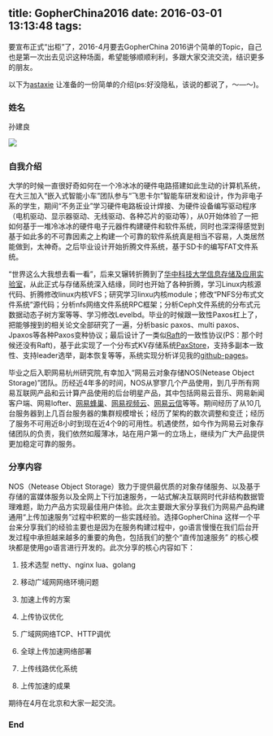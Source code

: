 title: GopherChina2016
date: 2016-03-01 13:13:48
tags:
---

要宣布正式“出柜”了，2016-4月要去GopherChina 2016讲个简单的Topic，自己也是第一次出去见识这种场面，希望能够顺顺利利，多跟大家交流交流，结识更多的朋友。

以下为[astaxie](https://github.com/astaxie/Go-in-Action) 让准备的一份简单的介绍(ps:好没隐私，该说的都说了，～—～)。

### 姓名
孙建良

![](http://nos.netease.com/doc/me.jpg?imageView&thumbnail=300x0&quality=100)
﻿

### 自我介绍

大学的时候一直很好奇如何在一个冷冰冰的硬件电路搭建如此生动的计算机系统，在大三加入“嵌入式智能小车”团队参与“飞思卡尔”智能车研发和设计，作为非电子系的学生，期间“不务正业”学习硬件电路板设计焊接、为硬件设备编写驱动程序（电机驱动、显示器驱动、无线驱动、各种芯片的驱动等），从0开始体验了一把如何基于一堆冷冰冰的硬件电子元器件构建硬件和软件系统，同时也深深得感觉到基于如此多的不可靠因素之上构建一个可靠的软件系统真是相当不容易，人类居然能做到，太神奇。之后毕业设计开始折腾文件系统，基于SD卡的编写FAT文件系统。

“世界这么大我想去看一看”，后来又辗转折腾到了[华中科技大学信息存储及应用实验室](http://stlab.wnlo.hust.edu.cn/)，从此正式与存储系统深入结缘，同时也开始了各种折腾，学习Linux内核源代码、折腾修改linux内核VFS；研究学习linxu内核module；修改“PNFS分布式文件系统”源代码；分析nfs网络文件系统RPC框架；分析Ceph文件系统的分布式元数据动态子树方案等等、学习修改Levelbd。毕业的时候跟一致性Paxos杠上了，把能够搜到的相关论文全部研究了一遍，分析basic paxos、multi paxos、Jpaxos等各种Paxos变种协议；最后设计了一类似[Raft](https://en.wikipedia.org/wiki/Raft_computer_science)的一致性协议(PS：那个时候还没有Raft)，基于此实现了一个分布式KV存储系统[PaxStore](https://github.com/work-jlsun/paxstore)，支持多副本一致性、支持leader选举，副本恢复等等，系统实现分析详见我的[github-pages](http://work-jlsun.github.io/2014/08/12/stroage_consistency_avaliable_post2.html)。

毕业之后入职网易杭州研究院,有幸加入“网易云对象存储NOS(Netease Object Storage)”团队。历经近4年多的时间，NOS从寥寥几个产品使用，到几乎所有网易互联网产品和云计算产品使用的后台明星产品，其中包括网易云音乐、网易新闻客户端、网易lofter、[网易蜂巢](c.163.com)、[网易视频云](vcloud.163.com)、[网易云信](netease.im)等等。期间经历了从10几台服务器到上几百台服务器的集群规模增长；经历了架构的数次调整和变迁；经历了服务不可用近8小时到现在近4个9的可用性。机遇使然，如今作为网易云对象存储团队的负责，我们依然如履薄冰，站在用户第一的立场上，继续为广大产品提供更加稳定可靠的服务。


### 分享内容

NOS（Netease Object Storage）致力于提供最优质的对象存储服务、以及基于存储的富媒体服务以及全网上下行加速服务，一站式解决互联网时代非结构数据管理难题，助力产品方实现最佳用户体验。此次主要跟大家分享我们为网易产品构建通用“上传加速服务”过程中积累的一些实践经验。选择GopherChina 这样一个平台来分享我们的经验主要也是因为在服务构建过程中，go语言慢慢在我们后台开发过程中承担越来越多的重要的角色，包括我们的整个“直传加速服务” 的核心模块都是使用go语言进行开发的。此次分享的核心内容如下：

1. 技术选型 netty、nginx lua、golang

2. 移动广域网网络环境问题

3. 加速上传的方案

4. 上传协议优化

5. 广域网网络TCP、HTTP调优

6. 全球上传加速网络部署

7. 上传线路优化系统

8. 上传加速的成果

期待在4月在北京和大家一起交流。

### End

